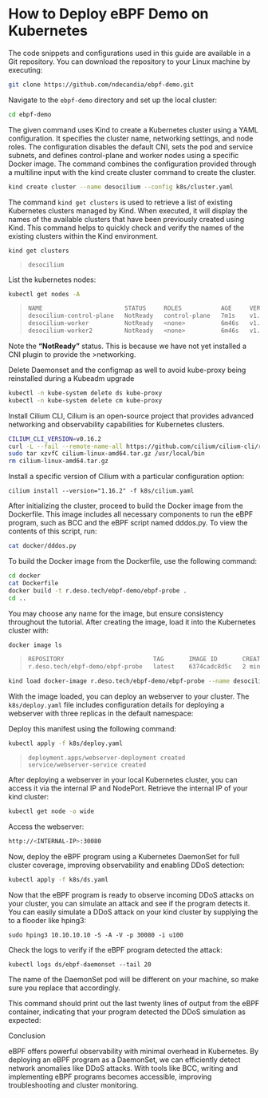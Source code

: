# How to Deploy eBPF Demo on Kubernetes

The code snippets and configurations used in this guide are available in a Git repository. You can download the repository to your Linux machine by executing:

```bash
git clone https://github.com/ndecandia/ebpf-demo.git
```

Navigate to the `ebpf-demo` directory and set up the local cluster:

```bash
cd ebpf-demo
```


The given command uses Kind to create a Kubernetes cluster using a YAML configuration. It specifies the cluster name, networking settings, and node roles. The configuration disables the default CNI, sets the pod and service subnets, and defines control-plane and worker nodes using a specific Docker image. The command combines the configuration provided through a multiline input with the kind create cluster command to create the cluster.

```bash
kind create cluster --name desocilium --config k8s/cluster.yaml
```

The command `kind get clusters` is used to retrieve a list of existing Kubernetes clusters managed by Kind. When executed, it will display the names of the available clusters that have been previously created using Kind. This command helps to quickly check and verify the names of the existing clusters within the Kind environment.

```
kind get clusters
```

> ```
> desocilium
> ```

List the kubernetes nodes:

```bash
kubectl get nodes -A
```

>```bash
> NAME                       STATUS     ROLES           AGE     VERSION
> desocilium-control-plane   NotReady   control-plane   7m1s    v1.31.0
> desocilium-worker          NotReady   <none>          6m46s   v1.31.0
> desocilium-worker2         NotReady   <none>          6m46s   v1.31.0
>```

Note the **“NotReady”** status.
This is because we have not yet installed a CNI plugin to provide the >networking.


Delete Daemonset and the configmap as well to avoid kube-proxy being reinstalled during a Kubeadm upgrade


```bash
kubectl -n kube-system delete ds kube-proxy
kubectl -n kube-system delete cm kube-proxy
```


Install Cilium CLI, Cilium is an open-source project that provides advanced networking and observability capabilities for Kubernetes clusters.

```bash
CILIUM_CLI_VERSION=v0.16.2
curl -L --fail --remote-name-all https://github.com/cilium/cilium-cli/releases/download/${CILIUM_CLI_VERSION}/cilium-linux-amd64.tar.gz
sudo tar xzvfC cilium-linux-amd64.tar.gz /usr/local/bin
rm cilium-linux-amd64.tar.gz
```

Install a specific version of Cilium with a particular configuration option:

```
cilium install --version="1.16.2" -f k8s/cilium.yaml
```

After initializing the cluster, proceed to build the Docker image from the Dockerfile. This image includes all necessary components to run the eBPF program, such as BCC and the eBPF script named dddos.py. To view the contents of this script, run:


```bash
cat docker/dddos.py
```

To build the Docker image from the Dockerfile, use the following command:

```bash
cd docker
cat Dockerfile
docker build -t r.deso.tech/ebpf-demo/ebpf-probe .
cd ..
```

You may choose any name for the image, but ensure consistency throughout the tutorial. After creating the image, load it into the Kubernetes cluster with:

```bash
docker image ls
```

> ```bash
> REPOSITORY                         TAG       IMAGE ID       CREATED         SIZE
> r.deso.tech/ebpf-demo/ebpf-probe   latest    6374cadc8d5c   2 minutes ago   310MB
> ```

```bash
kind load docker-image r.deso.tech/ebpf-demo/ebpf-probe --name desocilium
```

With the image loaded, you can deploy an webserver to your cluster. The `k8s/deploy.yaml` file includes configuration details for deploying a webserver with three replicas in the default namespace:


Deploy this manifest using the following command:

```bash
kubectl apply -f k8s/deploy.yaml
```

> ```
> deployment.apps/webserver-deployment created
> service/webserver-service created
> ```


After deploying a webserver in your local Kubernetes cluster, you can access it via the internal IP and NodePort.
Retrieve the internal IP of your kind cluster:

```bash
kubectl get node -o wide
```
Access the webserver:

```bash
http://<INTERNAL-IP>:30080
```

Now, deploy the eBPF program using a Kubernetes DaemonSet for full cluster coverage, improving observability and enabling DDoS detection:


```bash
kubectl apply -f k8s/ds.yaml
```

Now that the eBPF program is ready to observe incoming DDoS attacks on your cluster, you can simulate an attack and see if the program detects it. You can easily simulate a DDoS attack on your kind cluster by supplying the <INTERNAL-IP> to a flooder like hping3:

```
sudo hping3 10.10.10.10 -S -A -V -p 30080 -i u100
```

Check the logs to verify if the eBPF program detected the attack:

```
kubectl logs ds/ebpf-daemonset --tail 20
```
The name of the DaemonSet pod will be different on your machine, so make sure you replace that accordingly.

This command should print out the last twenty lines of output from the eBPF container, indicating that your program detected the DDoS simulation as expected:

Conclusion

eBPF offers powerful observability with minimal overhead in Kubernetes. By deploying an eBPF program as a DaemonSet, we can efficiently detect network anomalies like DDoS attacks. With tools like BCC, writing and implementing eBPF programs becomes accessible, improving troubleshooting and cluster monitoring.
